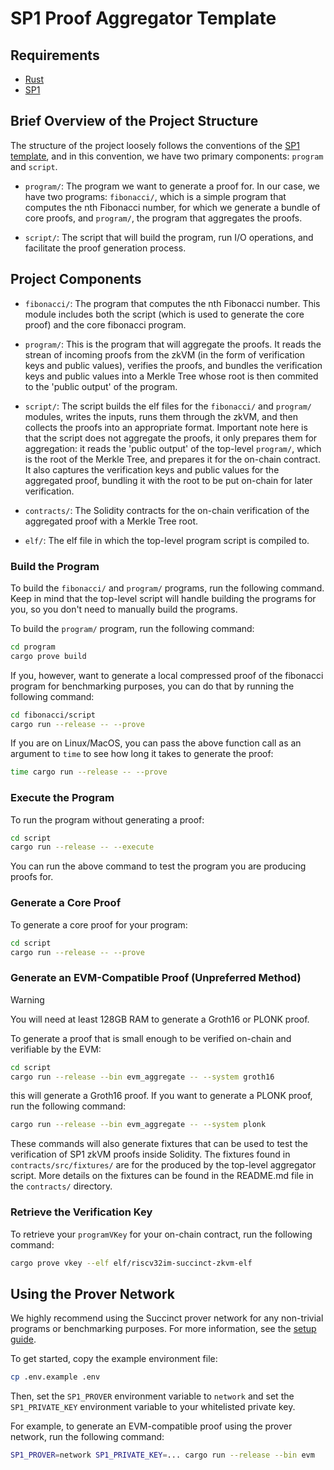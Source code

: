 # SP1 Proof Aggregator Template 
## Requirements

- [Rust](https://rustup.rs/)
- [SP1](https://docs.succinct.xyz/getting-started/install.html)

## Brief Overview of the Project Structure
The structure of the project loosely follows the conventions of the [SP1 template](https://github.com/succinctlabs/sp1-project-template/tree/main), and in this convention, we have two primary components: `program` and `script`.

- `program/`: The program we want to generate a proof for. In our case, we have two programs: `fibonacci/`, which is a simple program that computes the nth Fibonacci number, for which we generate a bundle of core proofs, and `program/`, the program that aggregates the proofs.

- `script/`: The script that will build the program, run I/O operations, and facilitate the proof generation process.

## Project Components
- `fibonacci/`: The program that computes the nth Fibonacci number. This module includes both the script (which is used to generate the core proof) and the core fibonacci program.

- `program/`: This is the program that will aggregate the proofs. It reads the strean of incoming proofs from the zkVM (in the form of verification keys and public values), verifies the proofs, and bundles the verification keys and public values into a Merkle Tree whose root is then commited to the 'public output' of the program. 

- `script/`: The script builds the elf files for the `fibonacci/` and `program/` modules, writes the inputs, runs them through the zkVM, and then collects the proofs into an appropriate format. Important note here is that the script does not aggregate the proofs, it only prepares them for aggregation: it reads the 'public output' of the top-level `program/`, which is the root of the Merkle Tree, and prepares it for the on-chain contract. It also captures the verification keys and public values for the aggregated proof, bundling it with the root to be put on-chain for later verification.

- `contracts/`: The Solidity contracts for the on-chain verification of the aggregated proof with a Merkle Tree root.

- `elf/`: The elf file in which the top-level program script is compiled to.

### Build the Program

To build the `fibonacci/` and `program/` programs, run the following command. Keep in mind that the top-level script will handle building the programs for you, so you don't need to manually build the programs.

To build the `program/` program, run the following command:
```sh
cd program
cargo prove build
```

If you, however, want to generate a local compressed proof of the fibonacci program for benchmarking purposes, you can do that by running the following command:

```sh
cd fibonacci/script
cargo run --release -- --prove
```
If you are on Linux/MacOS, you can pass the above function call as an argument to `time` to see how long it takes to generate the proof:

```sh
time cargo run --release -- --prove
```
### Execute the Program

To run the program without generating a proof:

```sh
cd script
cargo run --release -- --execute
```

You can run the above command to test the program you are producing proofs for.

### Generate a Core Proof

To generate a core proof for your program:

```sh
cd script
cargo run --release -- --prove
```

### Generate an EVM-Compatible Proof (Unpreferred Method)

> [!WARNING]
> You will need at least 128GB RAM to generate a Groth16 or PLONK proof.

To generate a proof that is small enough to be verified on-chain and verifiable by the EVM:

```sh
cd script
cargo run --release --bin evm_aggregate -- --system groth16
```

this will generate a Groth16 proof. If you want to generate a PLONK proof, run the following command:

```sh
cargo run --release --bin evm_aggregate -- --system plonk
```

These commands will also generate fixtures that can be used to test the verification of SP1 zkVM proofs
inside Solidity. The fixtures found in `contracts/src/fixtures/` are for the produced by the top-level aggregator script. More details on the fixtures can be found in the README.md file in the `contracts/` directory.

### Retrieve the Verification Key

To retrieve your `programVKey` for your on-chain contract, run the following command:

```sh
cargo prove vkey --elf elf/riscv32im-succinct-zkvm-elf
```

## Using the Prover Network

We highly recommend using the Succinct prover network for any non-trivial programs or benchmarking purposes. For more information, see the [setup guide](https://docs.succinct.xyz/generating-proofs/prover-network.html).

To get started, copy the example environment file:

```sh
cp .env.example .env
```

Then, set the `SP1_PROVER` environment variable to `network` and set the `SP1_PRIVATE_KEY`
environment variable to your whitelisted private key.

For example, to generate an EVM-compatible proof using the prover network, run the following
command:

```sh
SP1_PROVER=network SP1_PRIVATE_KEY=... cargo run --release --bin evm
```

